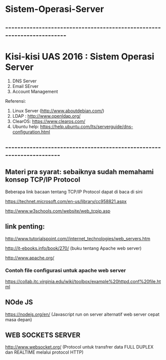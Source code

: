 # Sistem-Operasi-Server

## -----------------------------------------------------------------------

# Kisi-kisi UAS 2016 : Sistem Operasi Server 

1. DNS Server 
2. Email SErver 
3. Account Management

Referensi:

1. Linux Server (http://www.aboutdebian.com/)
1. LDAP : http://www.openldap.org/
1. ClearOS: https://www.clearos.com/
1. Ubuntu help: https://help.ubuntu.com/lts/serverguide/dns-configuration.html


## ---------------------------------------------------------------------




## Materi pra syarat: sebaiknya sudah memahami konsep TCP/IP Protocol

Beberapa link bacaan tentang TCP/IP Protocol dapat di baca di sini

https://technet.microsoft.com/en-us/library/cc958821.aspx

http://www.w3schools.com/website/web_tcpip.asp

## link penting:

http://www.tutorialspoint.com//internet_technologies/web_servers.htm

http://it-ebooks.info/book/270/  (buku tentang Apache web server)

http://www.apache.org/

### Contoh file configurasi untuk apache web server

https://collab.itc.virginia.edu/wiki/toolbox/example%20httpd.conf%20file.html


## NOde JS

https://nodejs.org/en/   (Javascript run on server alternatif web server cepat masa depan)

## WEB SOCKETS SERVER 

http://www.websocket.org/    (Protocol untuk transfrer data FULL DUPLEX dan REALTIME melalui protocol HTTP)
 

